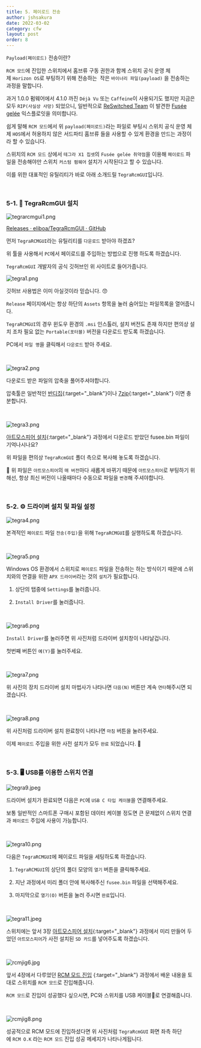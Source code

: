 ```yaml
---
title: 5. 페이로드 전송
author: jshsakura
date: 2022-03-02
category: cfw
layout: post
order: 8
---
```


`Payload(페이로드)` 전송이란?

`RCM 모드`에 진입한 스위치에서 홈브류 구동 권한과 함께 스위치 공식 운영 체제 `Horizon OS`로 부팅하기 위해 전송하는  작은 `바이너리 파일(payload)` 을 전송하는 과정을 말합니다.

과거 1.0.0 펌웨어에서 4.1.0 까진 `Déjà Vu` 또는 `Caffeine`이 사용되기도 했지만 지금은 모두 `RIP(사실상 사망)` 되었으니, 일반적으로 [ReSwitched Team](https://twitter.com/reswitchedteam) 이 발견한 [Fusée gelée](https://github.com/Qyriad/fusee-launcher) 익스플로잇을 의미합니다.

쉽게 말해 `RCM 모드`에서 위 `payload(페이로드)`라는 파일로 부팅시 스위치 공식 운영 체제 `HOS`에서 허용하지 않은 서드파티 홈브류 들을 사용할 수 있게 환경을 만드는 과정이라 할 수 있습니다.

스위치의 `RCM 모드` 상에서 `테그라 X1 칩셋`의 `Fusée gelée 취약점`을 이용해 `페이로드` 파일을 전송해야만 스위치 `커스텀 펌웨어` 설치가 시작된다고 할 수 있습니다.

이를 위한 대표적인 유틸리티가 바로 아래 소개드릴 `TegraRcmGUI`입니다.

<br>

### 5-1. 🤜 TegraRcmGUI 설치

![tegrarcmgui1.png](../assets/images/2022-03-01-RCM/bb1e05f0db9a70c286d9cbfc2f7f88366af7fb29.png)

[Releases · eliboa/TegraRcmGUI · GitHub](https://github.com/eliboa/TegraRcmGUI/releases)

먼저 `TegraRCMGUI`라는 유틸리티를 `다운로드` 받아야 하겠죠?

위 툴을 사용해서 `PC`에서 페이로드를 주입하는 방법으로 진행 하도록 하겠습니다.

`TegraRcmGUI` 개발자의 공식 깃허브인 위 사이트로 들어가줍니다.

![tegra1.png](../assets/images/2022-03-02-payload-send/35e36d61f01ef5888412b2d649b8e5f8c0dbdcbf.png)

깃허브 사용법은 이미 아실것이라 믿습니다. 😙

`Release` 페이지에서는 항상 하단의 `Assets` 항목을 눌러 숨어있는 파일목록을 열어줍니다.

`TegraRCMGUI`의 경우 윈도우 환경의 `.msi` 인스톨러, 설치 버전도 존재 하지만 편의상 설치 조차 필요 없는 `Portable(포터블)` 버전을 다운로드 받도록 하겠습니다.

PC에서 `파일 명`을 클릭해서 `다운로드` 받아 주세요.

<br>

![tegra2.png](../assets/images/2022-03-02-payload-send/ca3b0dcd6cb6d242801a5b36885c8eb1145e92b5.png)

다운로드 받은 파일의 압축을 풀어주셔야합니다.

압축툴은 일반적인 [반디집](https://kr.bandisoft.com/bandizip/){:target="_blank"}이나 [7zip](https://www.7-zip.org/){:target="_blank"} 이면 충분합니다.

<br>

![tegra3.png](../assets/images/2022-03-02-payload-send/483b2ed88cb3b80cf67da6dd84bf1aca4be8c639.png)

[아트모스피어 설치](/gitbook/cfw/2022-02-02-Atmosphere.html){:target="_blank"} 과정에서 다운로드 받았던 fusee.bin 파일이 기억나시나요?

위 파일을 편의상 `TegraRcmGUI` 폴더 측으로 복사해 놓도록 하겠습니다.

🙌 위 파일은 `아트모스피어`의 `매 버전`마다 새롭게 바뀌기 때문에 `아트모스피어`로 부팅하기 위해선, 항상 최신 버전이 나올때마다 수동으로 파일을 `변경`해 주셔야합니다.

<br>

### 5-2. ⚙️ 드라이버 설치 및 파일 설정

![tegra4.png](../assets/images/2022-03-02-payload-send/50dbe448c6489a4dfc0f10950dc52a50be160e3a.png)

본격적인 `페이로드` 파일 `전송(주입)`을 위해 `TegraRCMGUI`를 실행하도록 하겠습니다.

<br>

![tegra5.png](../assets/images/2022-03-02-payload-send/b95add2c5a562e502ad495e3dc57b580286edfec.png)

Windows OS 환경에서 스위치로 `페이로드` 파일을 전송하는 하는 방식이기 때문에 스위치와의 연결을 위한 `APX 드라이버`라는 것의 `설치`가 필요합니다.

1. 상단의 탭중에 `Settings`를 눌러줍니다.

2. `Install Driver`를 눌러줍니다.

<br>

![tegra6.png](../assets/images/2022-03-02-payload-send/3906632bec9ab464eac500baa8cde3940bc9fdf9.png)

`Install Driver`를 눌러주면 위 사진처럼 드라이버 설치창이 나타날겁니다.

첫번째 버튼인 `예(Y)`를 눌러주세요.

<br>

![tegra7.png](../assets/images/2022-03-02-payload-send/5fee44d3f7f298de0163476b3eacf44d72016991.png)

위 사진의 장치 드라이버 설치 마법사가 나타나면 `다음(N)` 버튼만 계속 `연타`해주시면 되겠습니다.

<br>

![tegra8.png](../assets/images/2022-03-02-payload-send/8aa14bc62fab50621956dde71490395f000e2e3e.png)

위 사진처럼 드라이버 설치 완료창이 나타나면 `마침` 버튼을 눌러주세요.

이제 `페이로드` 주입을 위한 사전 설치가 모두 `완료` 되었습니다. 👏

<br>

### 5-3. 🖥 USB를 이용한 스위치 연결

![tegra9.jpeg](../assets/images/2022-03-02-payload-send/52a743764bd43ff04c4e91c89cd1431343dfaff3.jpeg)

드라이버 설치가 완료되면 다음은 `PC`에 `USB C 타입 케이블`을 연결해주세요.

보통 일반적인 스마트폰 구매시 포함된 데이터 케이블 정도면 큰 문제없이 스위치 연결과 `페이로드` 주입에 사용이 가능합니다.

<br>

![tegra10.png](../assets/images/2022-03-02-payload-send/c2db801bd22159f27d291cb6b39045d8a5940a0e.png)

다음은 `TegraRCMGUI`에 페이로드 파일을 세팅하도록 하겠습니다.

1. `TegraRCMGUI`의 상단의 폴더 모양의 `열기` 버튼을 클릭해주세요.

2. 지난 과정에서 미리 폴더 안에 복사해주신 `fusee.bin` 파일을 선택해주세요.

3. 마지막으로 `열기(O)` 버튼을 눌러 주시면 `완료`입니다.

<br>

![tegra11.jpeg](../assets/images/2022-03-02-payload-send/1c3328a90c9ed1964795ec7dd0368357be0be399.jpeg)

스위치에는 앞서 3장 [아트모스피어 설치](/gitbook/cfw/2022-02-02-Atmosphere.html){:target="_blank"} 과정에서 미리 만들어 두었던 `아트모스피어`가 사전 설치된 `SD 카드`를 넣어주도록 하겠습니다.

<br>

![rcmjig6.jpg](../assets/images/2022-03-01-RCM/876f4284fd61f8949b4e8c4b745608f2f0f392da.jpg)

앞서 4장에서 다루었던 [RCM 모드 진입](/gitbook/cfw/2022-03-01-RCM.html) {:target="_blank"} 과정에서 배운 내용을 토대로 스위치를 `RCM 모드`로 진입해줍니다.

`RCM 모드`로 진입이 성공했다 싶으시면, PC와 스위치를 USB 케이블로 연결해줍니다.

<br>

![rcmjig8.png](../assets/images/2022-03-01-RCM/81903b9c0b94328c32eddef744509abdc94bee9e.png)

성공적으로 RCM 모드에 진입하셨다면 위 사진처럼 `TegraRcmGUI` 화면 좌측 하단에 `RCM O.K` 라는 `RCM 모드` 진입 성공 메세지가 나타나게됩니다.
